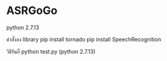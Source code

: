 # ASRGoGo
python 2.7.13

คำสั่งลง library
pip install tornado
pip install SpeechRecognition

วิธีรันก็ python test.py (python 2.7.13)
